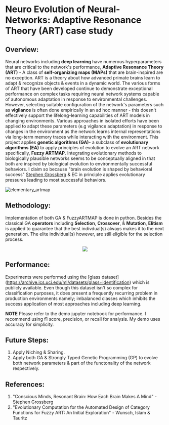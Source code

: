 # **Neuro Evolution of Neural-Networks: Adaptive Resonance Theory (ART) case study** 

Overview:
---

Neural networks including **deep learning** have numerous hyperparameters that are critical to the network's performance, **Adaptive Resonance Theory (ART)** - A class of **self-organizing maps (MAPs)** that are brain-inspired are no exception. ART is a theory about how advanced primate brains learn to adapt & recognize objects & events in a dynamic world. The various forms of ART that have been developed continue to demonstrate exceptional performance on complex tasks requiring neural network systems capable of autonomous adaptation in response to environmental challenges. However, selecting suitable configuration of the network's parameters such as **vigilance** is often done empirically in an ad hoc manner - this doesn't effectively support the lifelong-learning capabilities of ART models in changing environments. Various approaches in isolated efforts have been applied to adapt these parameters (e.g vigilance adaptation) in response to changes in the environment as the network learns internal representations via long-term memory traces while interacting with the environment. This project applies **genetic algorithms (GA)**- a subclass of **evolutionary algorithms (EA)** to apply principles of evolution to evolve an ART network specifically, **Fuzzy ARTMAP**. Integrating evolutionary methods to biologically plausible networks seems to be conceptually aligned in that both are inspired by biological evolution to environmentally successful behaviors. I claim so because "brain evolution is shaped by behavioral success" [Stephen Grossberg](https://www.bu.edu/articles/2021/stephen-grossberg-conscious-mind-resonant-brain/) & EC in principle  applies evolutionary pressures leading to most successful behaviors. 

![elementary_artmap](https://user-images.githubusercontent.com/76077647/139080600-de59748c-59d1-405d-92cd-bd75f7ed19af.JPG)

Methodology:
---

Implementation of both GA & FuzzyARTMAP is done in python. Besides the classical GA **operators** including **Selection**, **Crossover**, & **Mutation**, **Elitism** is applied to guarantee that the best indivdual(s) always makes it to the next generation. The elite individual(s) however, are still eligible for the selection process.

<p align="center">
  <img src="https://user-images.githubusercontent.com/76077647/139085612-c0e5ec32-bb48-4b78-8a98-848ee2d65f50.JPG" />
</p>


Performance:
---

Experiments were performed using the [glass dataset] (https://archive.ics.uci.edu/ml/datasets/glass+identification) which is publicly available. Even though this dataset isn't so complex for classification purposes, it does present a frequently recurring problem in production environments namely; imbalanced classes which inhibits the success application of most approaches including deep learning.

**NOTE** Please refer to the demo jupyter notebook for performance. I recommend using f1 score, precision, or recall for analysis. My demo uses accuracy for simplicity.

Future Steps:
---
1. Apply Niching & Sharing.
2. Apply both GA & Strongly Typed Genetic Programming (GP) to evolve both network parameters & part of the functonality of the network respectively.

References:
---
1. "Conscious Minds, Resonant Brain: How Each Brain Makes A Mind"  - Stephen Grossberg
2. "Evolutionary Computation for the Automated Design of Category Functions for Fuzzy ART: An Initial Exploration" - Wunsch, Islam & Tauritz
